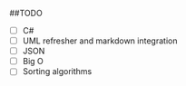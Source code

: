 ##TODO
- [ ] C#
- [ ] UML refresher and markdown integration
- [ ] JSON
- [ ] Big O
- [ ] Sorting algorithms
